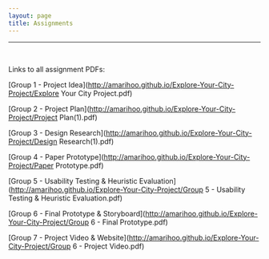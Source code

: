 ```yaml
---
layout: page
title: Assignments
---
```

---
<br>

Links to all assignment PDFs:

[Group 1 - Project Idea](http://amarihoo.github.io/Explore-Your-City-Project/Explore Your City Project.pdf)

[Group 2 - Project Plan](http://amarihoo.github.io/Explore-Your-City-Project/Project Plan(1).pdf)

[Group 3 - Design Research](http://amarihoo.github.io/Explore-Your-City-Project/Design Research(1).pdf)

[Group 4 - Paper Prototype](http://amarihoo.github.io/Explore-Your-City-Project/Paper Prototype.pdf)

[Group 5 - Usability Testing & Heuristic Evaluation](http://amarihoo.github.io/Explore-Your-City-Project/Group 5 - Usability 
Testing & Heuristic Evaluation.pdf)

[Group 6 - Final Prototype & Storyboard](http://amarihoo.github.io/Explore-Your-City-Project/Group 6 - Final Prototype.pdf)

[Group 7 - Project Video & Website](http://amarihoo.github.io/Explore-Your-City-Project/Group 6 - Project Video.pdf)
 
        
      
